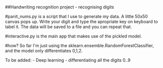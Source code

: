 ##Handwriting recognition project - recognising digits

#panit_nums.py
is a script that I use to generate my data. A little 50x50 canvas pops up. Write your digit
and type the apropriate key on keyboard to label it. The data will be saved to a file and you can repeat that.

#interactive.py
is the main app that makes use of the pickled model.

#how?
So far I'm just using the sklearn.ensemble.RandomForestClassifier, and the model only differentiates 0,1,2.

To be added:
	- Deep learning
	- differentiating all the digits 0..9